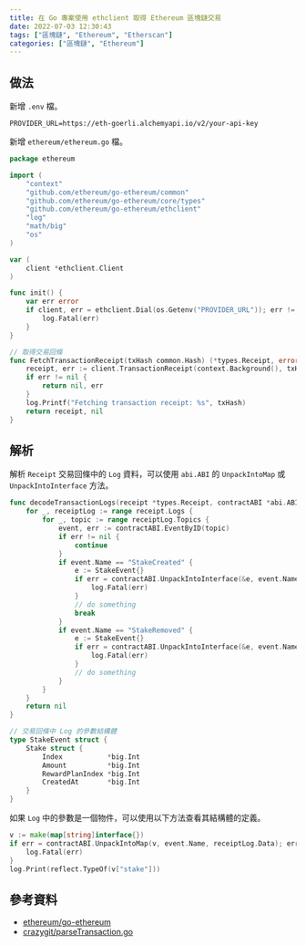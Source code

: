 ```yaml
---
title: 在 Go 專案使用 ethclient 取得 Ethereum 區塊鏈交易
date: 2022-07-03 12:30:43
tags: ["區塊鏈", "Ethereum", "Etherscan"]
categories: ["區塊鏈", "Ethereum"]
---
```


## 做法

新增 `.env` 檔。

```env
PROVIDER_URL=https://eth-goerli.alchemyapi.io/v2/your-api-key
```

新增 `ethereum/ethereum.go` 檔。

```go
package ethereum

import (
	"context"
	"github.com/ethereum/go-ethereum/common"
	"github.com/ethereum/go-ethereum/core/types"
	"github.com/ethereum/go-ethereum/ethclient"
	"log"
	"math/big"
	"os"
)

var (
	client *ethclient.Client
)

func init() {
	var err error
	if client, err = ethclient.Dial(os.Getenv("PROVIDER_URL")); err != nil {
		log.Fatal(err)
	}
}

// 取得交易回條
func FetchTransactionReceipt(txHash common.Hash) (*types.Receipt, error) {
	receipt, err := client.TransactionReceipt(context.Background(), txHash)
	if err != nil {
		return nil, err
	}
	log.Printf("Fetching transaction receipt: %s", txHash)
	return receipt, nil
}
```

## 解析

解析 `Receipt` 交易回條中的 `Log` 資料，可以使用 `abi.ABI` 的 `UnpackIntoMap` 或 `UnpackIntoInterface` 方法。

```go
func decodeTransactionLogs(receipt *types.Receipt, contractABI *abi.ABI) error {
	for _, receiptLog := range receipt.Logs {
		for _, topic := range receiptLog.Topics {
			event, err := contractABI.EventByID(topic)
			if err != nil {
				continue
			}
			if event.Name == "StakeCreated" {
				e := StakeEvent{}
				if err = contractABI.UnpackIntoInterface(&e, event.Name, receiptLog.Data); err != nil {
					log.Fatal(err)
				}
				// do something
				break
			}
			if event.Name == "StakeRemoved" {
				e := StakeEvent{}
				if err = contractABI.UnpackIntoInterface(&e, event.Name, receiptLog.Data); err != nil {
					log.Fatal(err)
				}
				// do something
			}
		}
	}
	return nil
}

// 交易回條中 Log 的參數結構體
type StakeEvent struct {
	Stake struct {
		Index           *big.Int
		Amount          *big.Int
		RewardPlanIndex *big.Int
		CreatedAt       *big.Int
	}
}
```

如果 `Log` 中的參數是一個物件，可以使用以下方法查看其結構體的定義。

```go
v := make(map[string]interface{})
if err = contractABI.UnpackIntoMap(v, event.Name, receiptLog.Data); err != nil {
	log.Fatal(err)
}
log.Print(reflect.TypeOf(v["stake"]))
```

## 參考資料

- [ethereum/go-ethereum](https://pkg.go.dev/github.com/ethereum/go-ethereum/accounts)
- [crazygit/parseTransaction.go](https://gist.github.com/crazygit/9279a3b26461d7cb03e807a6362ec855)
